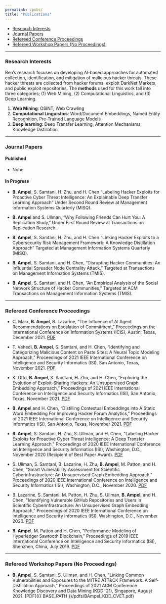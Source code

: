 ```yaml
---
permalink: /pubs/
title: "Publications"
---
```


<div class="navbar">
    <div class="navbar-inner">
        <ul class="nav">
            <li><a href="#ResearchInterests">Research Interests</a></li>
            <li><a href="#JournalPapers">Journal Papers</a></li>
            <li><a href="#Conference">Refereed Conference Proceedings</a></li>
            <li><a href="#AdHoc">Refereed Workshop Papers (No Proceedings)</a></li>
        </ul>
    </div>
</div>

---

### <a name="ResearchInterests"></a>Research Interests
Ben’s research focuses on developing AI-based approaches for automated collection, identification, and mitigation of malicious hacker threats. These hacker threats are collected from hacker forums, exploit DarkNet Markets, and public exploit repositories. The **methods** used for this work fall into three categories; (1) Web Mining, (2) Computational Linguistics, and (3) Deep Learning.
1. **Web Mining**: OSINT, Web Crawling
2. **Computational Linguistics**: Word/Document Embeddings, Named Entity Recognition, Pre-Trained Language Models 
3. **Deep learning**: Deep Transfer Learning, Attention Mechanisms, Knowledge Distillation 

---

### <a name="JournalPapers"></a>Journal Papers

#### Published
* None

#### In Progress
* **B. Ampel**, S. Samtani, H. Zhu, and H. Chen “Labeling Hacker Exploits for Proactive Cyber Threat Intelligence: An Explainable Deep Transfer Learning Approach” Under Second Round Review at Management Information Systems Quarterly (MISQ).

* **B. Ampel** and S. Ullman, “Why Following Friends Can Hurt You: A Replication Study,” Under First Round Review at Transactions on Replication Research.

* **B. Ampel**, S. Samtani, H. Zhu, and H. Chen “Linking Hacker Exploits to a Cybersecurity Risk Management Framework: A Knowledge Distillation Approach” Targeted at Management Information Systems Quarterly (MISQ).

* **B. Ampel**, S. Samtani, and H. Chen, “Disrupting Hacker Communities: An Influential Spreader Node Centrality Attack,” Targeted at Transactions on Management Information Systems (TMIS).

* **B. Ampel**, S. Samtani, and H. Chen, “An Empirical Analysis of the Social Network Structure of Hacker Communities,” Targeted at ACM Transactions on Management Information Systems (TMIS).

---

### <a name="Conference"></a>Refereed Conference Proceedings
* C. Marx, **B. Ampel**, B. Lazarine, “The Influence of AI Agent Recommendations on Escalation of Commitment,” Proceedings on the International Conference on Information Systems (ICIS), Austin, Texas, December 2021. [PDF](https://www.researchgate.net/profile/Sagar-Samtani/publication/355165827_Identifying_and_Categorizing_Malicious_Content_on_Paste_Sites_A_Neural_Topic_Modeling_Approach/links/61622f82e7993f536cb5b318/Identifying-and-Categorizing-Malicious-Content-on-Paste-Sites-A-Neural-Topic-Modeling-Approach.pdf)<br/>

* T. Vahedi, **B. Ampel**, S. Samtani, and H. Chen, “Identifying and Categorizing Malicious Content on Paste Sites: A Neural Topic Modeling Approach,” Proceedings of 2021 IEEE International Conference on Intelligence and Security Informatics (ISI), San Antonio, Texas, November 2021. [PDF](https://www.researchgate.net/profile/Sagar-Samtani/publication/355165827_Identifying_and_Categorizing_Malicious_Content_on_Paste_Sites_A_Neural_Topic_Modeling_Approach/links/61622f82e7993f536cb5b318/Identifying-and-Categorizing-Malicious-Content-on-Paste-Sites-A-Neural-Topic-Modeling-Approach.pdf)<br/>

* K. Otto, **B. Ampel**, S. Samtani, H. Zhu, and H. Chen, “Exploring the Evolution of Exploit-Sharing Hackers:  An Unsupervised Graph Embedding Approach,” Proceedings of 2021 IEEE International Conference on Intelligence and Security Informatics (ISI), San Antonio, Texas, November 2021. [PDF](https://www.researchgate.net/profile/Sagar-Samtani/publication/355165572_Exploring_the_Evolution_of_Exploit-Sharing_Hackers_An_Unsupervised_Graph_Embedding_Approach/links/61622f1ce7993f536cb5b313/Exploring-the-Evolution-of-Exploit-Sharing-Hackers-An-Unsupervised-Graph-Embedding-Approach.pdf)<br/>

* **B. Ampel** and H. Chen, “Distilling Contextual Embeddings into A Static Word Embedding For Improving Hacker Forum Analytics,” Proceedings of 2021 IEEE International Conference on Intelligence and Security Informatics (ISI), San Antonio, Texas, November 2021. [PDF](https://www.researchgate.net/profile/Benjamin-Ampel/publication/355190973_Distilling_Contextual_Embeddings_Into_A_Static_Word_Embedding_For_Improving_Hacker_Forum_Analytics/links/61665e2c3851f95994f75ea8/Distilling-Contextual-Embeddings-Into-A-Static-Word-Embedding-For-Improving-Hacker-Forum-Analytics.pdf)<br/>

* **B. Ampel**, S. Samtani, H. Zhu, S. Ullman, and H. Chen, "Labeling Hacker Exploits for Proactive Cyber Threat Intelligence: A Deep Transfer Learning Approach," Proceedings of 2020 IEEE International Conference on Intelligence and Security Informatics (ISI), Washington, D.C., November 2020 (Recipient of Best Paper Award). [PDF](https://par.nsf.gov/servlets/purl/10218326)<br/>

* S. Ullman, S. Samtani, B. Lazarine, H. Zhu, **B. Ampel**, M. Patton, and H. Chen, "Smart Vulnerability Assessment for Scientific Cyberinfrastructure: An Unsupervised Graph Embedding Approach," Proceedings of 2020 IEEE International Conference on Intelligence and Security Informatics (ISI), Washington, D.C., November 2020. [PDF](https://par.nsf.gov/servlets/purl/10218329)<br/>

* B. Lazarine, S. Samtani, M. Patton, H. Zhu, S. Ullman, **B. Ampel**, and H. Chen, "Identifying Vulnerable GitHub Repositories and Users in Scientific Cyberinfrastructure: An Unsupervised Graph Embedding Approach," Proceedings of 2020 IEEE International Conference on Intelligence and Security Informatics (ISI), Washington, D.C., November 2020. [PDF](https://par.nsf.gov/servlets/purl/10218331)<br/>

* **B. Ampel**, M. Patton and H. Chen, "Performance Modeling of Hyperledger Sawtooth Blockchain," Proceedings of 2019 IEEE International Conference on Intelligence and Security Informatics (ISI), Shenzhen, China, July 2019. [PDF](https://par.nsf.gov/servlets/purl/10172683)<br/>

---

### <a name="AdHoc"></a>Refereed Workshop Papers (No Proceedings)
* **B. Ampel**, S. Samtani, S. Ullman, and H. Chen, "Linking Common Vulnerabilities and Exposures to the MITRE ATT&CK Framework: A Self-Distillation Approach," Proceedings of 2021 ACM Conference Knowledge Discovery and Data Mining (KDD' 21), Singapore, August 2021. [PDF]({{ BASE_PATH }}/pdfs/BAmpel_KDD_CVET.pdf)
<br/>
